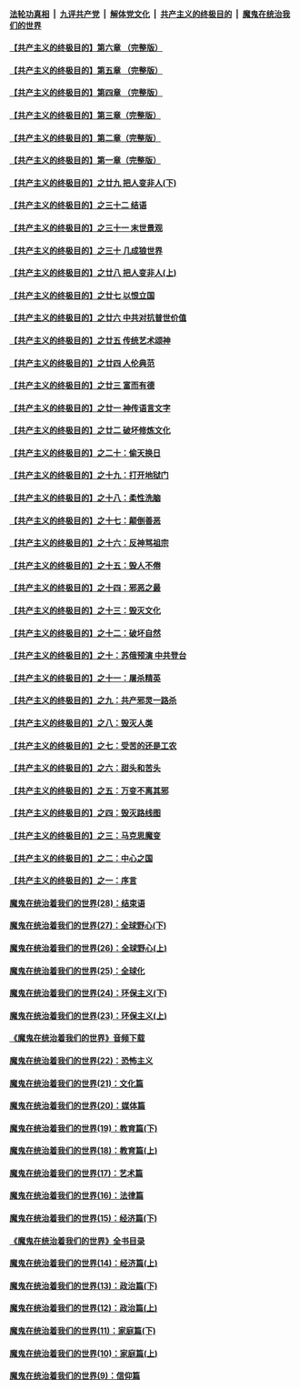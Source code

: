 ####  [法轮功真相](../../../../basic/blob/master/README.md?t=05161902) &nbsp;|&nbsp; [九评共产党](../../../../9ping.md/blob/master/README.md?t=05161902) &nbsp;|&nbsp; [解体党文化](../../../../jtdwh.md/blob/master/README.md?t=05161902)  &nbsp;|&nbsp; [共产主义的终极目的](../../../../gczydzjmd.md/blob/master/README.md?t=05161902) &nbsp;|&nbsp; [魔鬼在统治我们的世界](../../../../mgztzwmdsj.md/blob/master/README.md?t=05161902) 

#### [【共产主义的终极目的】第六章 （完整版）](../pages/nsc422/n11428913.md?t=05161902) 

#### [【共产主义的终极目的】第五章 （完整版）](../pages/nsc422/n11428912.md?t=05161902) 

#### [【共产主义的终极目的】第四章 （完整版）](../pages/nsc422/n11428907.md?t=05161902) 

#### [【共产主义的终极目的】第三章（完整版）](../pages/nsc422/n11428848.md?t=05161902) 

#### [【共产主义的终极目的】第二章（完整版）](../pages/nsc422/n11428831.md?t=05161902) 

#### [【共产主义的终极目的】第一章（完整版）](../pages/nsc422/n11417651.md?t=05161902) 

#### [【共产主义的终极目的】之廿九 把人变非人(下)](../pages/nsc422/n11344140.md?t=05161902) 

#### [【共产主义的终极目的】之三十二 结语](../pages/nsc422/n11360535.md?t=05161902) 

#### [【共产主义的终极目的】之三十一 末世景观](../pages/nsc422/n11351129.md?t=05161902) 

#### [【共产主义的终极目的】之三十 几成狼世界](../pages/nsc422/n11348280.md?t=05161902) 

#### [【共产主义的终极目的】之廿八 把人变非人(上)](../pages/nsc422/n11340492.md?t=05161902) 

#### [【共产主义的终极目的】之廿七 以恨立国](../pages/nsc422/n11336944.md?t=05161902) 

#### [【共产主义的终极目的】之廿六 中共对抗普世价值](../pages/nsc422/n11324785.md?t=05161902) 

#### [【共产主义的终极目的】之廿五 传统艺术颂神](../pages/nsc422/n11296396.md?t=05161902) 

#### [【共产主义的终极目的】之廿四 人伦典范](../pages/nsc422/n11296397.md?t=05161902) 

#### [【共产主义的终极目的】之廿三 富而有德](../pages/nsc422/n11283598.md?t=05161902) 

#### [【共产主义的终极目的】之廿一 神传语言文字](../pages/nsc422/n11263265.md?t=05161902) 

#### [【共产主义的终极目的】之廿二 破坏修炼文化](../pages/nsc422/n11245728.md?t=05161902) 

#### [【共产主义的终极目的】之二十：偷天换日](../pages/nsc422/n11238846.md?t=05161902) 

#### [【共产主义的终极目的】之十九：打开地狱门](../pages/nsc422/n11206376.md?t=05161902) 

#### [【共产主义的终极目的】之十八：柔性洗脑](../pages/nsc422/n11199994.md?t=05161902) 

#### [【共产主义的终极目的】之十七：颠倒善恶](../pages/nsc422/n11179782.md?t=05161902) 

#### [【共产主义的终极目的】之十六：反神骂祖宗](../pages/nsc422/n11166798.md?t=05161902) 

#### [【共产主义的终极目的】之十五：毁人不倦](../pages/nsc422/n11166792.md?t=05161902) 

#### [【共产主义的终极目的】之十四：邪恶之最](../pages/nsc422/n11150249.md?t=05161902) 

#### [【共产主义的终极目的】之十三：毁灭文化](../pages/nsc422/n11135227.md?t=05161902) 

#### [【共产主义的终极目的】之十二：破坏自然](../pages/nsc422/n11135214.md?t=05161902) 

#### [【共产主义的终极目的】之十：苏俄预演 中共登台](../pages/nsc422/n11118424.md?t=05161902) 

#### [【共产主义的终极目的】之十一：屠杀精英](../pages/nsc422/n11118442.md?t=05161902) 

#### [【共产主义的终极目的】之九：共产邪灵一路杀](../pages/nsc422/n11114139.md?t=05161902) 

#### [【共产主义的终极目的】之八：毁灭人类](../pages/nsc422/n11108503.md?t=05161902) 

#### [【共产主义的终极目的】之七：受苦的还是工农](../pages/nsc422/n11101809.md?t=05161902) 

#### [【共产主义的终极目的】之六：甜头和苦头](../pages/nsc422/n11096971.md?t=05161902) 

#### [【共产主义的终极目的】之五：万变不离其邪](../pages/nsc422/n11091285.md?t=05161902) 

#### [【共产主义的终极目的】之四：毁灭路线图](../pages/nsc422/n11086284.md?t=05161902) 

#### [【共产主义的终极目的】之三：马克思魔变](../pages/nsc422/n11061941.md?t=05161902) 

#### [【共产主义的终极目的】之二：中心之国](../pages/nsc422/n11047728.md?t=05161902) 

#### [【共产主义的终极目的】之一：序言](../pages/nsc422/n11086077.md?t=05161902) 

#### [魔鬼在统治着我们的世界(28)：结束语](../pages/nsc422/n10936246.md?t=05161902) 

#### [魔鬼在统治着我们的世界(27)：全球野心(下)](../pages/nsc422/n10928319.md?t=05161902) 

#### [魔鬼在统治着我们的世界(26)：全球野心(上)](../pages/nsc422/n10900318.md?t=05161902) 

#### [魔鬼在统治着我们的世界(25)：全球化](../pages/nsc422/n10788205.md?t=05161902) 

#### [魔鬼在统治着我们的世界(24)：环保主义(下)](../pages/nsc422/n10695307.md?t=05161902) 

#### [魔鬼在统治着我们的世界(23)：环保主义(上)](../pages/nsc422/n10688613.md?t=05161902) 

#### [《魔鬼在统治着我们的世界》音频下载](../pages/nsc422/n10635553.md?t=05161902) 

#### [魔鬼在统治着我们的世界(22)：恐怖主义](../pages/nsc422/n10614727.md?t=05161902) 

#### [魔鬼在统治着我们的世界(21)：文化篇](../pages/nsc422/n10597706.md?t=05161902) 

#### [魔鬼在统治着我们的世界(20)：媒体篇](../pages/nsc422/n10586579.md?t=05161902) 

#### [魔鬼在统治着我们的世界(19)：教育篇(下)](../pages/nsc422/n10564808.md?t=05161902) 

#### [魔鬼在统治着我们的世界(18)：教育篇(上)](../pages/nsc422/n10526970.md?t=05161902) 

#### [魔鬼在统治着我们的世界(17)：艺术篇](../pages/nsc422/n10499093.md?t=05161902) 

#### [魔鬼在统治着我们的世界(16)：法律篇](../pages/nsc422/n10485969.md?t=05161902) 

#### [魔鬼在统治着我们的世界(15)：经济篇(下)](../pages/nsc422/n10469975.md?t=05161902) 

#### [《魔鬼在统治着我们的世界》全书目录](../pages/nsc422/n10464261.md?t=05161902) 

#### [魔鬼在统治着我们的世界(14)：经济篇(上)](../pages/nsc422/n10457370.md?t=05161902) 

#### [魔鬼在统治着我们的世界(13)：政治篇(下)](../pages/nsc422/n10448270.md?t=05161902) 

#### [魔鬼在统治着我们的世界(12)：政治篇(上)](../pages/nsc422/n10444576.md?t=05161902) 

#### [魔鬼在统治着我们的世界(11)：家庭篇(下)](../pages/nsc422/n10440961.md?t=05161902) 

#### [魔鬼在统治着我们的世界(10)：家庭篇(上)](../pages/nsc422/n10435448.md?t=05161902) 

#### [魔鬼在统治着我们的世界(9)：信仰篇](../pages/nsc422/n10432159.md?t=05161902) 

